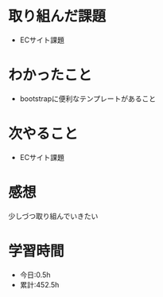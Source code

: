 # 取り組んだ課題
- ECサイト課題
# わかったこと
- bootstrapに便利なテンプレートがあること
# 次やること
- ECサイト課題
# 感想
少しづつ取り組んでいきたい
# 学習時間
- 今日:0.5h
- 累計:452.5h
